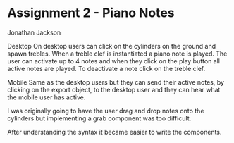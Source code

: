 # Assignment 2 - Piano Notes
Jonathan Jackson


Desktop
On desktop users can click on the cylinders on the ground and spawn trebles. When a treble clef is instantiated a piano note is played.
The user can activate up to 4 notes and when they click on the play button all active notes are played.
To deactivate a note click on the treble clef.

Mobile
Same as the desktop users but they can send their active notes, by clicking on the export object, to the desktop user and they can hear what the mobile user has active.

I was originally going to have the user drag and drop notes onto the cylinders but implementing a grab component was too difficult.

After understanding the syntax it became easier to write the components.
